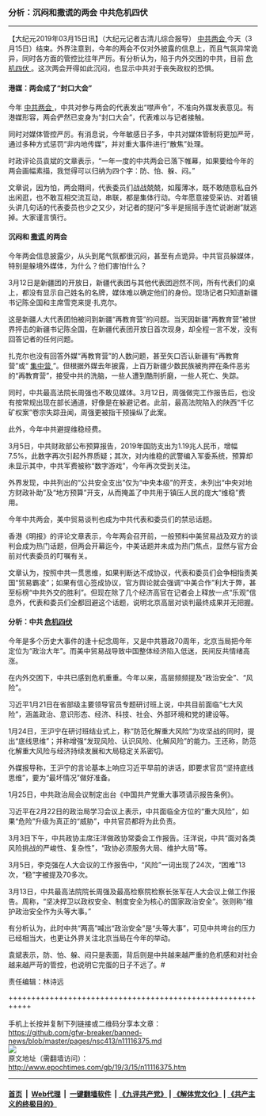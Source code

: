 ### 分析：沉闷和撒谎的两会 中共危机四伏
------------------------

<p>
 【大纪元2019年03月15日讯】（大纪元记者古清儿综合报导）
 <a href="http://www.epochtimes.com/gb/tag/%E4%B8%AD%E5%85%B1%E4%B8%A4%E4%BC%9A.html">
  中共两会
 </a>
 今天（3月15日）结束。外界注意到，今年的两会不仅对外披露的信息上，而且气氛异常诡异，同时各方面的管控比往年严厉。有分析认为，陷于内外交困的中共，目前
 <a href="http://www.epochtimes.com/gb/tag/%E5%8D%B1%E6%9C%BA%E5%9B%9B%E4%BC%8F.html">
  危机四伏
 </a>
 。这次两会开得如此沉闷，也显示中共对于丧失政权的恐惧。
</p>
<h4>
 港媒：两会成了“封口大会”
</h4>
<p>
 今年
 <a href="http://www.epochtimes.com/gb/tag/%E4%B8%AD%E5%85%B1%E4%B8%A4%E4%BC%9A.html">
  中共两会
 </a>
 ，中共对参与两会的代表发出“噤声令”，不准向外媒发表意见。有港媒形容，两会俨然已变身为“封口大会”，代表难以与记者接触。
</p>
<p>
 同时对媒体管控严厉。有消息说，今年敏感日子多，中共对媒体管制将更加严苛，通过多种方式惩罚“非内地传媒”，并对重大事件进行“散焦”处理。
</p>
<p>
 时政评论员袁斌的文章表示，“一年一度的中共两会已落下帷幕，如果要给今年的两会画幅素描，我觉得可以归纳为四个字：防、怕、躲、闷。”
</p>
<p>
 文章说，因为怕，两会期间，代表委员们战战兢兢，如履薄冰，既不敢随意私自外出闲逛，也不敢互相交流互动，串联，都是集体行动。今年愿意接受采访、对着镜头讲几句话的代表委员也少之又少，对记者的提问“多半是摇摇手连忙说谢谢”就逃掉。大家谨言慎行。
</p>
<h4>
 沉闷和
 <a href="http://www.epochtimes.com/gb/tag/%E6%92%92%E8%B0%8E.html">
  撒谎
 </a>
 的两会
</h4>
<p>
 今年两会信息披露少，从头到尾气氛都很沉闷，甚至有点诡异。中共官员躲媒体，特别是躲境外媒体，为什么？他们害怕什么？
</p>
<p>
 3月12日是新疆团的开放日，新疆代表团与其他代表团迥然不同，所有代表们的桌上，都没有显示自己姓名的名牌，媒体难以确定他们的身份。现场记者只知道新疆书记陈全国和主席雪克来提‧扎克尔。
</p>
<p>
 这是新疆人大代表团怕被问到新疆“再教育营”的问题。当天因新疆“再教育营”被世界抨击的新疆书记陈全国，在新疆代表团开放日首次现身，却全程一言不发，没有回答记者的任何问题。
</p>
<p>
 扎克尔也没有回答外媒“再教育营”的人数问题，甚至矢口否认新疆有“再教育营”或“
 <a href="http://www.epochtimes.com/gb/tag/%E9%9B%86%E4%B8%AD%E8%90%A5.html">
  集中营
 </a>
 ”。但根据外媒去年披露，上百万新疆少数民族被拘押在条件恶劣的“再教育营”，接受中共的洗脑，一些人遭到酷刑折磨，一些人死亡、失踪。
</p>
<p>
 同时，中共最高法院长周强也不敢见媒体。3月12日，周强做完工作报告后，也没有按常规出现在部长通道，好像是在躲避记者。此前，最高法院陷入的陕西“千亿矿权案”卷宗失踪丑闻，周强更被指干预操纵了此案。
</p>
<p>
 此外，今年中共避提维稳经费。
</p>
<p>
 3月5日，中共财政部公布预算报告，2019年国防支出为1.19兆人民币，增幅7.5%，此数字再次引起外界质疑；其次，对内维稳的武警编入军委系统，预算却未显示其中，中共军费被称“数字游戏”，今年再次受到关注。
</p>
<p>
 外界发现，中共列出的“公共安全支出”仅为“中央本级”的开支，未列出“中央对地方财政补助”及“地方预算”开支，从而掩盖了中共用于镇压人民的庞大“维稳”费用。
</p>
<p>
 今年中共两会，美中贸易谈判也成为中共代表和委员们的禁忌话题。
</p>
<p>
 香港《明报》的评论文章表示，今年两会召开前，一般预料中美贸易战及双方的谈判会成为热门话题，但两会开幕迄今，中美话题并未成为热门焦点，显然与官方会前对代表委员的叮嘱有关。
</p>
<p>
 文章认为，按照中共一贯思维，如果判断达不成协议，代表和委员们会争相指责美国“贸易霸凌”；如果有信心签成协议，官方舆论就会强调“中美合作”利大于弊，甚至标榜“中共外交的胜利”。但现在除了几个经济高官在记者会上释放一点“乐观”信息外，代表和委员们全都回避这个话题，说明北京高层对谈判最终成果并无把握。
</p>
<h4>
 分析：中共
 <a href="http://www.epochtimes.com/gb/tag/%E5%8D%B1%E6%9C%BA%E5%9B%9B%E4%BC%8F.html">
  危机四伏
 </a>
</h4>
<p>
 今年是多个历史大事件的逢十纪念周年，又是中共篡政70周年，北京当局把今年定位为“政治大年”。而美中贸易战导致中国整体经济陷入低迷，民间反共情绪高涨。
</p>
<p>
 在内外交困下，中共已感到危机重重。今年以来，高层频频提及“政治安全”、“风险”。
</p>
<p>
 习近平1月21日在省部级主要领导官员专题研讨班上说，中共目前面临“七大风险”，涵盖政治、意识形态、经济、科技、社会、外部环境和党的建设等。
</p>
<p>
 1月24日，王沪宁在研讨班结业式上，称“防范化解重大风险”为攻坚战的同时，提出“底线思维”；并称增强“发现风险、认识风险、化解风险”的能力。王还称，防范化解重大风险与经济持续发展和大局稳定关系密切。
</p>
<p>
 外媒报导称，王沪宁的言论基本上响应习近平早前的讲话，即要求官员“坚持底线思维”，要为“最坏情况”做好准备。
</p>
<p>
 1月25日，中共政治局会议制定出台《中国共产党重大事项请示报告条例》。
</p>
<p>
 习近平在2月22日的政治局学习会议上表示，中共面临全方位的“重大风险”，如果“危险”升级为真正的“威胁”，中共官员都将为此负责。
</p>
<p>
 3月3日下午，中共政协主席汪洋做政协常委会工作报告。汪洋说，中共“面对各类风险挑战的严峻性、复杂性”，“政协必须服务大局、维护大局”等。
</p>
<p>
 3月5日，李克强在人大会议的工作报告中，“风险”一词出现了24次，“困难”13次，“稳”字被提及70多次。
</p>
<p>
 3月13日，中共最高法院院长周强及最高检察院检察长张军在人大会议上做工作报告。周称，“坚决捍卫以政权安全、制度安全为核心的国家政治安全”。张则称“维护政治安全作为头等大事。”
</p>
<p>
 有分析认为，此时中共“两高”喊出“政治安全”是“头等大事”，可见中共垮台的压力已经相当大，也更让外界关注北京当局在今年的举动。
</p>
<p>
 袁斌表示，防、怕、躲、闷只是表面，背后则是中共越来越严重的危机感和对社会越来越严苛的管控，也说明它完蛋的日子不远了。#
</p>
<p>
 责任编辑：林诗远
</p>

+++++++++++++++++++++++++++++++++++++++++++++++++++++++++++<br/><br/>
手机上长按并复制下列链接或二维码分享本文章：<br/>
https://github.com/gfw-breaker/banned-news/blob/master/pages/nsc413/n11116375.md <br/>
<a href='https://github.com/gfw-breaker/banned-news/blob/master/pages/nsc413/n11116375.md'><img src='https://github.com/gfw-breaker/banned-news/blob/master/pages/nsc413/n11116375.md.png'/></a> <br/>
原文地址（需翻墙访问）：http://www.epochtimes.com/gb/19/3/15/n11116375.htm


------------------------
#### [首页](https://github.com/gfw-breaker/banned-news/blob/master/README.md) &nbsp;|&nbsp; [Web代理](https://github.com/labour-camp/helloworld) &nbsp;|&nbsp; [一键翻墙软件](https://github.com/gfw-breaker/nogfw/blob/master/README.md) &nbsp;| [《九评共产党》](https://github.com/gfw-breaker/9ping.md/blob/master/README.md#九评之一评共产党是什么) | [《解体党文化》](https://github.com/gfw-breaker/jtdwh.md/blob/master/README.md) | [《共产主义的终极目的》](https://github.com/gfw-breaker/gczydzjmd.md/blob/master/README.md)

